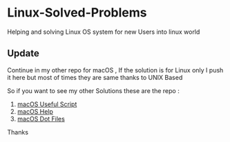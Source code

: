 # Linux-Solved-Problems

Helping and solving Linux OS system for new Users into linux world



## Update



Continue in my other repo for macOS , If the solution is for Linux only I push it here but most of times they are same thanks to UNIX Based

So if you want to see my other Solutions these are the repo :

1. [macOS Useful Script](https://github.com/JARVIS-AI/macOSUsefullScripts)
2. [macOS Help](https://github.com/JARVIS-AI/macOSHelp)
3. [macOS Dot Files](https://github.com/JARVIS-AI/MacOSDotFiles)



Thanks

